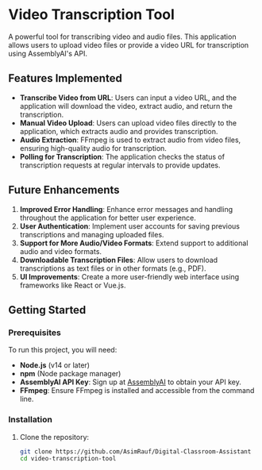 # Video Transcription Tool

A powerful tool for transcribing video and audio files. This application allows users to upload video files or provide a video URL for transcription using AssemblyAI's API. 

## Features Implemented

- **Transcribe Video from URL**: Users can input a video URL, and the application will download the video, extract audio, and return the transcription.
- **Manual Video Upload**: Users can upload video files directly to the application, which extracts audio and provides transcription.
- **Audio Extraction**: FFmpeg is used to extract audio from video files, ensuring high-quality audio for transcription.
- **Polling for Transcription**: The application checks the status of transcription requests at regular intervals to provide updates.

## Future Enhancements

1. **Improved Error Handling**: Enhance error messages and handling throughout the application for better user experience.
2. **User Authentication**: Implement user accounts for saving previous transcriptions and managing uploaded files.
3. **Support for More Audio/Video Formats**: Extend support to additional audio and video formats.
4. **Downloadable Transcription Files**: Allow users to download transcriptions as text files or in other formats (e.g., PDF).
5. **UI Improvements**: Create a more user-friendly web interface using frameworks like React or Vue.js.

## Getting Started

### Prerequisites

To run this project, you will need:

- **Node.js** (v14 or later)
- **npm** (Node package manager)
- **AssemblyAI API Key**: Sign up at [AssemblyAI](https://www.assemblyai.com/) to obtain your API key.
- **FFmpeg**: Ensure FFmpeg is installed and accessible from the command line.

### Installation

1. Clone the repository:
   ```bash
   git clone https://github.com/AsimRauf/Digital-Classroom-Assistant
   cd video-transcription-tool
